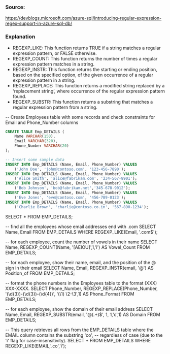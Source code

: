 ### Source:
https://devblogs.microsoft.com/azure-sql/introducing-regular-expression-regex-support-in-azure-sql-db/

### Explanation
* REGEXP_LIKE: This function returns TRUE if a string matches a regular expression pattern, or FALSE otherwise.
* REGEXP_COUNT: This function returns the number of times a regular expression pattern matches in a string.
* REGEXP_INSTR: This function returns the starting or ending position, based on the specified option, of the given occurrence of a regular expression pattern in a string.
* REGEXP_REPLACE: This function returns a modified string replaced by a ‘replacement string’, where occurrence of the regular expression pattern found.
* REGEXP_SUBSTR: This function returns a substring that matches a regular expression pattern from a string.

-- Create Employees table with some records and check constraints for Email and Phone_Number columns
```sql
CREATE TABLE Emp_DETAILS (
    Name VARCHAR(150),
    Email VARCHAR(320),
    Phone_Number VARCHAR(20)
);
```
```sql
-- Insert some sample data
INSERT INTO Emp_DETAILS (Name, Email, Phone_Number) VALUES
    ('John Doe', 'john@contoso.com', '123-456-7890');
INSERT INTO Emp_DETAILS (Name, Email, Phone_Number) VALUES
    ('Alice Smith', 'alice@fabrikam.com', '234-567-8901');
INSERT INTO Emp_DETAILS (Name, Email, Phone_Number) VALUES
    ('Bob Johnson', 'bob@fabrikam.net','345-678-9012');
INSERT INTO Emp_DETAILS (Name, Email, Phone_Number) VALUES
    ('Eve Jones', 'eve@contoso.com', '456-789-0123');
INSERT INTO Emp_DETAILS (Name, Email, Phone_Number) VALUES
    ('Charlie Brown', 'charlie@contoso.co.in', '567-890-1234');
```

SELECT * FROM EMP_DETAILS;

-- find all the employees whose email addresses end with .com
SELECT Name, Email FROM EMP_DETAILS WHERE REGEXP_LIKE(Email, '\.com$');

-- for each employee, count the number of vowels in their name
SELECT Name, REGEXP_COUNT(Name, '[AEIOU]',1,'i') AS Vowel_Count FROM EMP_DETAILS;

-- for each employee, show their name, email, and the position of the @ sign in their email
SELECT Name, Email, REGEXP_INSTR(email, '@') AS Position_of FROM EMP_DETAILS;

-- format the phone numbers in the Employees table to the format (XXX) XXX-XXXX.
SELECT Phone_Number, REGEXP_REPLACE(Phone_Number, '(\d{3})-(\d{3})-(\d{4})', '(\1) \2-\3',1) AS Phone_Format FROM EMP_DETAILS;

-- for each employee, show the domain of their email address
SELECT Name, Email, REGEXP_SUBSTR(email, '@(.+)$', 1, 1,'c',1) AS Domain FROM EMP_DETAILS;

-- This query retrieves all rows from the EMP_DETAILS table where the EMAIL column contains the substring 'co', 
-- regardless of case (due to the 'i' flag for case-insensitivity).
SELECT * FROM EMP_DETAILS WHERE REGEXP_LIKE(EMAIL,'.co','i');

